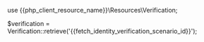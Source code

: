 use {{php_client_resource_name}}\Resources\Verification;

$verification = Verification::retrieve('{{fetch_identity_verification_scenario_id}}');
